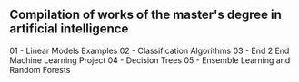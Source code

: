 ## Compilation of works of the master's degree in artificial intelligence
01 - Linear Models Examples
02 - Classification Algorithms
03 - End 2 End Machine Learning Project
04 - Decision Trees
05 - Ensemble Learning and Random Forests
